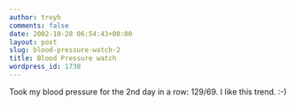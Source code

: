 ```yaml
---
author: troyh
comments: false
date: 2002-10-28 06:54:43+00:00
layout: post
slug: blood-pressure-watch-2
title: Blood Pressure watch
wordpress_id: 1738
---
```


Took my blood pressure for the 2nd day in a row: 129/69. I like this trend. :-)
